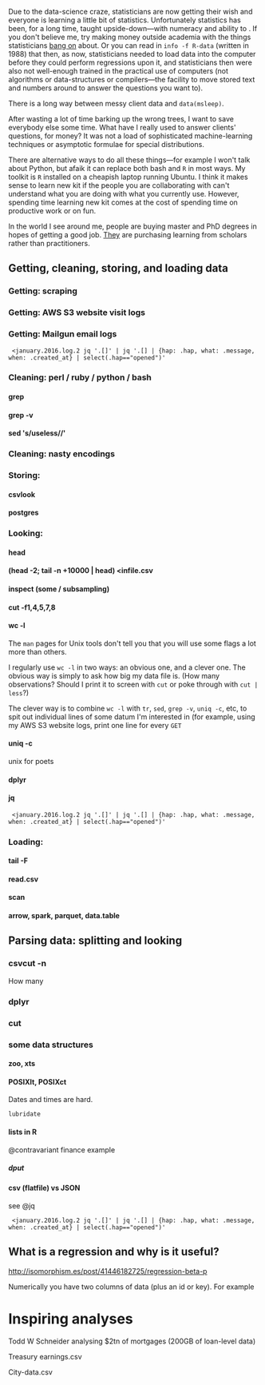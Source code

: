 Due to the data-science craze, statisticians are now getting their wish and everyone is learning a little bit of statistics. Unfortunately statistics has been, for a long time, taught upside-down—with numeracy and ability to . If you don't believe me, try making money outside academia with the things statisticians [bang on](http://www.datatau.com "Just one example. Leo Breiman identified what I am talking about as a problem in his “two cultures” paper.") about. Or you can read
in `info -f R-data` (written in 1988) that then, as now, statisticians needed to load data into the computer before they could perform regressions upon it, and statisticians then were also not well-enough trained in the practical use of computers (not algorithms or data-structures or compilers—the facility to move stored text and numbers around to answer the questions you want to).

There is a long way between messy client data and `data(msleep)`.



After wasting a lot of time barking up the wrong trees, I want to save everybody else some time. What have I really used to answer clients' questions, for money? It was not a load of sophisticated machine-learning techniques or asymptotic formulae for special distributions.



There are alternative ways to do all these things—for example I won't talk about Python, but afaik it can replace both bash and `R` in most ways. My toolkit is `R` installed on a cheapish laptop running Ubuntu. I think it makes sense to learn new kit if the people you are collaborating with can't understand what you are doing with what you currently use. However, spending time learning new kit comes at the cost of spending time on productive work or on fun.

In the world I see around me, people are buying master and PhD degrees in hopes of getting a good job. [They](http://stats.stackexchange.com/questions/91863/what-to-learn-after-casella-berger/) are purchasing learning from scholars rather than practitioners.



## Getting, cleaning, storing, and loading data


### Getting: scraping



### Getting: AWS S3 website visit logs

### Getting: Mailgun email logs

` <january.2016.log.2 jq '.[]' | jq '.[] | {hap: .hap, what: .message, when: .created_at} | select(.hap=="opened")'`



### Cleaning: perl / ruby / python / bash


#### grep

#### grep -v

#### sed 's/useless//'


### Cleaning: nasty encodings




### Storing: 

#### csvlook

#### postgres




### Looking:

#### head

#### (head -2; tail -n +10000 | head) <infile.csv

#### inspect (some / subsampling)

#### cut -f1,4,5,7,8

#### wc -l
The `man` pages for Unix tools don't tell you that you will use some flags a lot more than others.

I regularly use `wc -l` in two ways: an obvious one, and a clever one. The obvious way is simply to ask how big my data file is. (How many observations? Should I print it to screen with `cut` or poke through with `cut | less`?)

The clever way is to combine `wc -l` with `tr`, `sed`, `grep -v`, `uniq -c`, etc,  to spit out individual lines of some datum I'm interested in (for example, using my AWS S3 website logs, print one line for every `GET` 



#### uniq -c
unix for poets

#### dplyr


#### jq

` <january.2016.log.2 jq '.[]' | jq '.[] | {hap: .hap, what: .message, when: .created_at} | select(.hap=="opened")'`




### Loading:

#### tail -F

#### read.csv

#### scan

#### arrow, spark, parquet, data.table





## Parsing data: splitting and looking


### csvcut -n

How many 


### dplyr


### cut


### some data structures

#### zoo, xts

#### POSIXlt, POSIXct

Dates and times are hard.

`lubridate`

#### lists in R

@contravariant finance example

##### dput


#### csv (flatfile) vs JSON

see @jq

` <january.2016.log.2 jq '.[]' | jq '.[] | {hap: .hap, what: .message, when: .created_at} | select(.hap=="opened")'`











## What is a regression and why is it useful?

http://isomorphism.es/post/41446182725/regression-beta-p

Numerically you have two columns of data (plus an id or key). For example 









# Inspiring analyses

Todd W Schneider analysing $2tn of mortgages (200GB of loan-level data)

Treasury earnings.csv

City-data.csv
